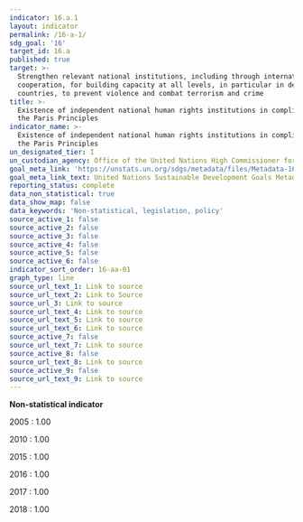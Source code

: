 ```yaml
---
indicator: 16.a.1
layout: indicator
permalink: /16-a-1/
sdg_goal: '16'
target_id: 16.a
published: true
target: >-
  Strengthen relevant national institutions, including through international
  cooperation, for building capacity at all levels, in particular in developing
  countries, to prevent violence and combat terrorism and crime
title: >-
  Existence of independent national human rights institutions in compliance with
  the Paris Principles
indicator_name: >-
  Existence of independent national human rights institutions in compliance with
  the Paris Principles
un_designated_tier: I
un_custodian_agency: Office of the United Nations High Commissioner for Human Rights (OHCHR)
goal_meta_link: 'https://unstats.un.org/sdgs/metadata/files/Metadata-16-0A-01.pdf'
goal_meta_link_text: United Nations Sustainable Development Goals Metadata (PDF 224 KB)
reporting_status: complete
data_non_statistical: true
data_show_map: false
data_keywords: 'Non-statistical, legislation, policy'
source_active_1: false
source_active_2: false
source_active_3: false
source_active_4: false
source_active_5: false
source_active_6: false
indicator_sort_order: 16-aa-01
graph_type: line
source_url_text_1: Link to source
source_url_text_2: Link to Source
source_url_3: Link to source
source_url_text_4: Link to source
source_url_text_5: Link to source
source_url_text_6: Link to source
source_active_7: false
source_url_text_7: Link to source
source_active_8: false
source_url_text_8: Link to source
source_active_9: false
source_url_text_9: Link to source
---
```

**Non-statistical indicator**

2005 : 1.00

2010 : 1.00

2015 : 1.00

2016 : 1.00

2017 : 1.00

2018 : 1.00
